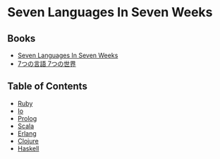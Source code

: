 # Seven Languages In Seven Weeks

## Books
* [Seven Languages In Seven Weeks](https://pragprog.com/book/btlang/seven-languages-in-seven-weeks)
* [7つの言語 7つの世界](https://www.ohmsha.co.jp/book/9784274068577/)

## Table of Contents
* [Ruby](https://github.com/ykws/hello-ruby)
* [Io](https://github.com/ykws/hello-io)
* [Prolog](https://github.com/ykws/hello-prolog)
* [Scala]()
* [Erlang]()
* [Clojure]()
* [Haskell]()
